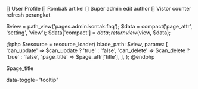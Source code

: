 [] User Profile
[] Rombak artikel
    [] Super admin edit author
[] Vistor counter refresh perangkat



$view = path_view('pages.admin.kontak.faq');
$data = compact('page_attr', 'setting', 'view');
$data['compact'] = $data;
return view($view, $data);

@php
    $resource = resource_loader(
        blade_path: $view,
        params: [
            'can_update' => $can_update ? 'true' : 'false',
            'can_delete' => $can_delete ? 'true' : 'false',
            'page_title' => $page_attr['title'],
        ],
    );
@endphp
<script src="{{ $resource }}"></script>

$page_title


data-toggle="tooltip"

<i class="fas fa-edit"></i></button>
<i class="fas fa-trash"></i></button>
